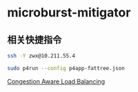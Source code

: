 # microburst-mitigator

## 相关快捷指令

```bash
ssh -Y zwx@10.211.55.4
```

```bash
sudo p4run --config p4app-fattree.json
```

[Congestion Aware Load Balancing](https://github.com/nsg-ethz/p4-learning/tree/master/exercises/10-Congestion_Aware_Load_Balancing)

